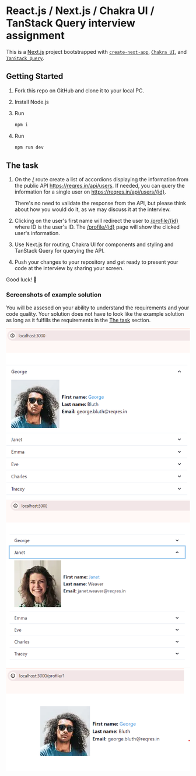 # React.js / Next.js / Chakra UI / TanStack Query interview assignment
This is a [Next.js](https://nextjs.org/) project bootstrapped with [`create-next-app`](https://github.com/vercel/next.js/tree/canary/packages/create-next-app), [`Chakra UI`](https://v2.chakra-ui.com/getting-started/nextjs-app-guide), and [`TanStack Query`](https://tanstack.com/query/latest/docs/framework/react/installation).

## Getting Started
1. Fork this repo on GitHub and clone it to your local PC.

2. Install Node.js

3. Run
    ```bash
    npm i
    ```

4. Run
    ```bash
    npm run dev
    ```

## The task
1. On the [/](/) route create a list of accordions displaying the information from the public API https://reqres.in/api/users. If needed, you can query the information for a single user on https://reqres.in/api/users/{id}.

    There's no need to validate the response from the API, but please think about how you would do it, as we may discuss it at the interview.

2. Clicking on the user's first name will redirect the user to [/profile/{id}](/profile/{id}) where ID is the user's ID. 
The [/profile/{id}](/profile/{id}) page will show the clicked user's information.

3. Use Next.js for routing, Chakra UI for components and styling and TanStack Query for querying the API.

4. Push your changes to your repository and get ready to present your code at the interview by sharing your screen.

Good luck! 🙂

### Screenshots of example solution
You will be assesed on your ability to understand the requirements and your code quality. 
Your solution does not have to look like the example solution as long as it fulfills the requirements in the [The task](#the-task) section.

![home-screen-example1](./readme-assets/home-page-example1.png)
![home-screen-example1](./readme-assets/home-page-example2.png)
![home-screen-example1](./readme-assets/profile-example.png)
